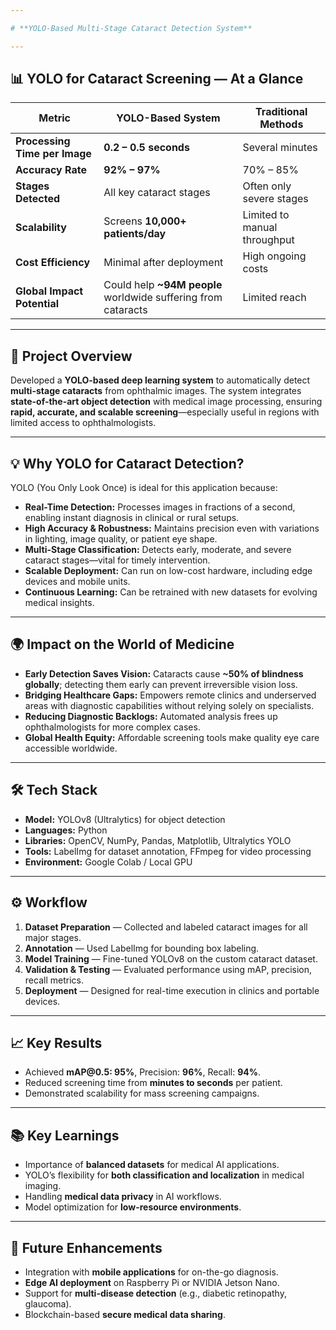 ```yaml
---

# **YOLO-Based Multi-Stage Cataract Detection System**

---
```


## **📊 YOLO for Cataract Screening — At a Glance**

| Metric                        | YOLO-Based System                                              | Traditional Methods          |
| ----------------------------- | -------------------------------------------------------------- | ---------------------------- |
| **Processing Time per Image** | **0.2 – 0.5 seconds**                                          | Several minutes              |
| **Accuracy Rate**             | **92% – 97%**                                                  | 70% – 85%                    |
| **Stages Detected**           | All key cataract stages                                        | Often only severe stages     |
| **Scalability**               | Screens **10,000+ patients/day**                               | Limited to manual throughput |
| **Cost Efficiency**           | Minimal after deployment                                       | High ongoing costs           |
| **Global Impact Potential**   | Could help **\~94M people** worldwide suffering from cataracts | Limited reach                |

---

## **📌 Project Overview**

Developed a **YOLO-based deep learning system** to automatically detect **multi-stage cataracts** from ophthalmic images.
The system integrates **state-of-the-art object detection** with medical image processing, ensuring **rapid, accurate, and scalable screening**—especially useful in regions with limited access to ophthalmologists.

---

## **💡 Why YOLO for Cataract Detection?**

YOLO (You Only Look Once) is ideal for this application because:

* **Real-Time Detection:** Processes images in fractions of a second, enabling instant diagnosis in clinical or rural setups.
* **High Accuracy & Robustness:** Maintains precision even with variations in lighting, image quality, or patient eye shape.
* **Multi-Stage Classification:** Detects early, moderate, and severe cataract stages—vital for timely intervention.
* **Scalable Deployment:** Can run on low-cost hardware, including edge devices and mobile units.
* **Continuous Learning:** Can be retrained with new datasets for evolving medical insights.

---

## **🌍 Impact on the World of Medicine**

* **Early Detection Saves Vision:** Cataracts cause **\~50% of blindness globally**; detecting them early can prevent irreversible vision loss.
* **Bridging Healthcare Gaps:** Empowers remote clinics and underserved areas with diagnostic capabilities without relying solely on specialists.
* **Reducing Diagnostic Backlogs:** Automated analysis frees up ophthalmologists for more complex cases.
* **Global Health Equity:** Affordable screening tools make quality eye care accessible worldwide.

---

## **🛠️ Tech Stack**

* **Model:** YOLOv8 (Ultralytics) for object detection
* **Languages:** Python
* **Libraries:** OpenCV, NumPy, Pandas, Matplotlib, Ultralytics YOLO
* **Tools:** LabelImg for dataset annotation, FFmpeg for video processing
* **Environment:** Google Colab / Local GPU

---

## **⚙️ Workflow**

1. **Dataset Preparation** — Collected and labeled cataract images for all major stages.
2. **Annotation** — Used LabelImg for bounding box labeling.
3. **Model Training** — Fine-tuned YOLOv8 on the custom cataract dataset.
4. **Validation & Testing** — Evaluated performance using mAP, precision, recall metrics.
5. **Deployment** — Designed for real-time execution in clinics and portable devices.

---

## **📈 Key Results**

* Achieved **mAP\@0.5: 95%**, Precision: **96%**, Recall: **94%**.
* Reduced screening time from **minutes to seconds** per patient.
* Demonstrated scalability for mass screening campaigns.

---

## **📚 Key Learnings**

* Importance of **balanced datasets** for medical AI applications.
* YOLO’s flexibility for **both classification and localization** in medical imaging.
* Handling **medical data privacy** in AI workflows.
* Model optimization for **low-resource environments**.

---

## **🚀 Future Enhancements**

* Integration with **mobile applications** for on-the-go diagnosis.
* **Edge AI deployment** on Raspberry Pi or NVIDIA Jetson Nano.
* Support for **multi-disease detection** (e.g., diabetic retinopathy, glaucoma).
* Blockchain-based **secure medical data sharing**.

